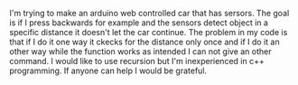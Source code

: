 I'm trying to make an arduino web controlled car that has sersors. The goal is if I press backwards for example and the sensors detect object in a specific distance it doesn't let the car continue. 
The problem in my code is that if I do it one way it ckecks for the distance only once and if I do it an other way while the function works as intended I can not give an other command. I would like to use recursion
but I'm inexperienced in c++ programming. If anyone can help I would be grateful.
